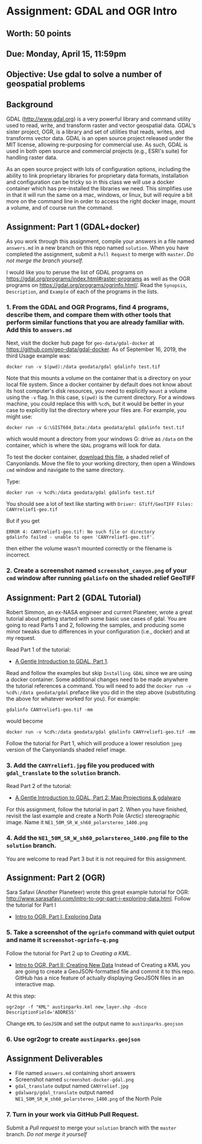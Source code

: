 # Assignment: GDAL and OGR Intro
## Worth: 50 points
## Due: Monday, April 15, 11:59pm

## Objective: Use gdal to solve a number of geospatial problems


## Background

GDAL (http://www.gdal.org) is a very powerful library and command utility used to read, write, and transform raster and 
vector geospatial data. GDAL's sister project, OGR, is a library and set of utilities that reads, writes, and transforms
vector data. GDAL is an open source project released under the MIT license, allowing re-purposing for commercial use. As 
such, GDAL is used in both open source and commercial projects (e.g., ESRI's suite) for handling raster data.

As an open source project with lots of configuration options, including the ability to link proprietary libraries for
proprietary data formats, installation and configuration can be tricky so in this class we will use a docker container
which has pre-installed the libraries we need. This simplifies use in that it will run the same on a mac, windows, or linux,
but will require a bit more on the command line in order to access the right docker image, mount a volume, and of course 
run the command.

## Assignment: Part 1 (GDAL+docker)
As you work through this assignment, compile your answers in a file named `answers.md` in a new branch on this repo named
`solution`. When you have completed the assignment, submit a `Pull Request` to merge with `master`. _Do not merge the branch yourself._

I would like you to peruse the list of GDAL programs on https://gdal.org/programs/index.html#raster-programs as well 
as the OGR programs on https://gdal.org/programs/ogrinfo.html/. Read the `Synopsis`, `Description`, and `Example` of each of 
the programs in the lists. 

### 1. From the GDAL and OGR Programs, find 4 programs, describe them, and compare them with other tools that perform similar functions that you are already familiar with. Add this to `answers.md`

Next, visit the docker hub page for `geo-data/gdal-docker` at https://github.com/geo-data/gdal-docker. As of September 16, 2019, the third Usage example was:
```
docker run -v $(pwd):/data geodata/gdal gdalinfo test.tif
```
Note that this mounts a volume on the container that is a directory on your local file system. Since a docker container 
by default does not know about its host computer's disk resources, you need to explicitly `mount` a volume using the `-v` 
flag. In this case, `$(pwd)` is the current directory. For a windows machine, you could replace this with `%cd%`, but it
would be better in your case to explicitly list the directory where your files are. For example, you might use:
```
docker run -v G:\GIST604_Data:/data geodata/gdal gdalinfo test.tif
```
which would mount a directory from your windows G: drive as `/data` on the container, which is where the `GDAL` programs 
will look for data.

To test the docker container, [download this file](https://drive.google.com/open?id=0B-vzf2mGcaRzQlJ3cE9BSE1LNTQ), a shaded
relief of Canyonlands. Move the file to your working directory, then open a Windows `cmd` window and navigate to the
same directory.

Type:
```
docker run -v %cd%:/data geodata/gdal gdalinfo test.tif
```
You should see a lot of text like starting with ```Driver: GTiff/GeoTIFF
Files: CANYrelief1-geo.tif```

But if you get 
```
ERROR 4: CANYrelief1-geo.tif: No such file or directory
gdalinfo failed - unable to open 'CANYrelief1-geo.tif'.
``` 
then either the volume wasn't mounted correctly or the filename is incorrect.

### 2. Create a screenshot named `screenshot_canyon.png` of your `cmd` window after running `gdalinfo` on the shaded relief GeoTIFF

## Assignment: Part 2 (GDAL Tutorial)
Robert Simmon, an ex-NASA engineer and current Planeteer, wrote a great tutorial about getting started with some basic
use cases of gdal. You are going to read Parts 1 and 2, following the samples, and producing some minor tweaks due
to differences in your configuration (i.e., docker) and at my request.

Read Part 1 of the tutorial:
- [A Gentle Introduction to GDAL, Part 1](https://medium.com/planet-stories/a-gentle-introduction-to-gdal-part-1-a3253eb96082). 

Read and follow the examples but skip `Installing GDAL` since we are using a docker container. Some additional changes need to be made anywhere the tutorial
references a command. You will need to add the `docker run -v %cd%:/data geodata/gdal` preface like you did in the step above (substituting the above for whatever worked for you). For example:

```
gdalinfo CANYrelief1-geo.tif -mm
```
would become
```
docker run -v %cd%:/data geodata/gdal gdalinfo CANYrelief1-geo.tif -mm
```
Follow the tutorial for Part 1, which will produce a lower resolution `jpeg` version of the Canyonlands shaded relief image.

### 3. Add the `CANYrelief1.jpg` file you produced with `gdal_translate` to the `solution` branch.

Read Part 2 of the tutorial:
- [A Gentle Introduction to GDAL, Part 2: Map Projections & gdalwarp](https://medium.com/planet-stories/a-gentle-introduction-to-gdal-part-2-map-projections-gdalwarp-e05173bd710a)

For this assignment, follow the tutorial in part 2. When you have finished, revisit the last example and create a North Pole (Arctic) stereographic image. Name it `NE1_50M_SR_W_sh60_polarstereo_1400.png`

### 4. Add the `NE1_50M_SR_W_sh60_polarstereo_1400.png` file to the `solution` branch.

You are welcome to read Part 3 but it is not required for this assignment.

## Assignment: Part 2 (OGR)

Sara Safavi (Another Planeteer) wrote this great example tutorial for OGR: http://www.sarasafavi.com/intro-to-ogr-part-i-exploring-data.html. Follow the tutorial for Part I
- [Intro to OGR, Part I: Exploring Data](http://www.sarasafavi.com/intro-to-ogr-part-i-exploring-data.html)

### 5. Take a screenshot of the `ogrinfo` command with quiet output and name it `screenshot-ogrinfo-q.png`

Follow the tutorial for Part 2 up to *Creating a KML*.
- [Intro to OGR, Part II: Creating New Data](http://www.sarasafavi.com/intro-to-ogr-part-ii-creating-new-data.html)
Instead of Creating a KML you are going to create a GeoJSON-formatted file and commit it to this repo. GitHub has a nice 
feature of actually displaying GeoJSON files in an interactive map.

At this step: 
```
ogr2ogr -f "KML" austinparks.kml new_layer.shp -dsco DescriptionField='ADDRESS'
```
Change `KML` to `GeoJSON` and set the output name to `austinparks.geojson`

### 6. Use ogr2ogr to create `austinparks.geojson`

## Assignment Deliverables
- File named `answers.md` containing short answers
- Screenshot named `screenshot-docker-gdal.png`
- `gdal_translate` output named `CANYrelief.jpg`
- `gdalwarp/gdal_translate` output named `NE1_50M_SR_W_sh60_polarstereo_1400.png` of the North Pole

### 7. Turn in your work via GitHub Pull Request. 

Submit a *Pull request* to merge your `solution` branch with the `master` branch. _Do not merge it yourself_



